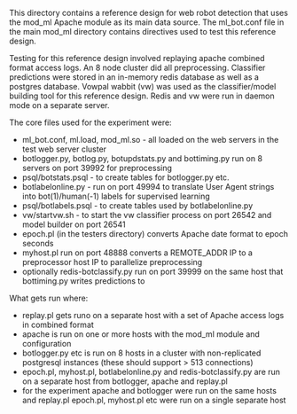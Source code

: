 This directory contains a reference design for web robot detection that uses
the mod_ml Apache module as its main data source. The ml_bot.conf file in
the main mod_ml directory contains directives used to test this reference
design. 

Testing for this reference design involved replaying apache combined format
access logs. An 8 node cluster did all preprocessing. Classifier predictions
were stored in an in-memory redis database as well as a postgres database.
Vowpal wabbit (vw) was used as the classifier/model building tool for this reference
design. Redis and vw were run in daemon mode on a separate server. 

The core files used for the experiment were:
* ml_bot.conf, ml.load, mod_ml.so - all loaded on the web servers in the test web server cluster
* botlogger.py, botlog.py, botupdstats.py and bottiming.py run on 8 servers on port 39992 for preprocessing
* psql/botstats.psql - to create tables for botlogger.py etc.
* botlabelonline.py - run on port 49994 to translate User Agent strings into bot(1)/human(-1) labels for supervised learning
* psql/botlabels.psql - to create tables used by botlabelonline.py
* vw/startvw.sh - to start the vw classifier process on port 26542 and model builder on port 26541
* epoch.pl (in the testers directory) converts Apache date format to epoch seconds
* myhost.pl run on port 48888 converts a REMOTE_ADDR IP to a preprocessor host IP to parallelize preprocessing
* optionally redis-botclassify.py run on port 39999 on the same host that bottiming.py writes predictions to 

What gets run where:
* replay.pl gets runo on a separate host with a set of Apache access logs in combined format
* apache is run on one or more hosts with the mod_ml module and configuration
* botlogger.py etc is run on 8 hosts in a cluster with non-replicated postgresql instances (these should support > 513 connections)
* epoch.pl, myhost.pl, botlabelonline.py and redis-botclassify.py are run on a separate host from botlogger, apache and replay.pl
* for the experiment apache and botlogger were run on the same hosts and replay.pl epoch.pl, myhost.pl etc were run on a single separate host


